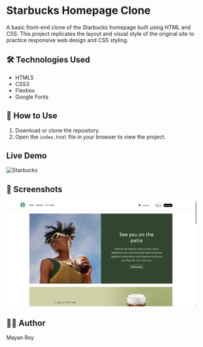 # Starbucks Homepage Clone

A basic front-end clone of the Starbucks homepage built using HTML and CSS. This project replicates the layout and visual style of the original site to practice responsive web design and CSS styling.

## 🛠️ Technologies Used
- HTML5  
- CSS3  
- Flexbox  
- Google Fonts

## 🚀 How to Use
1. Download or clone the repository.
2. Open the `index.html` file in your browser to view the project.

## Live Demo
![Starbucks](https://mr-1124.github.io/Basic-Starbucks-Clone-HTML-CSS/)

## 📸 Screenshots
![Homepage](screenshot/1.png)

## 👨‍💻 Author
Mayan Roy
